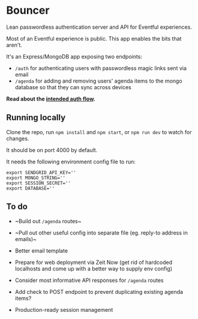 Bouncer
=======

Lean passwordless authentication server and API for Eventful experiences.

Most of an Eventful experience is public. This app enables the bits that aren't.

It's an Express/MongoDB app exposing two endpoints:

* `/auth` for authenticating users with passwordless magic links sent via email
* `/agenda` for adding and removing users' agenda items to the mongo database so that they can sync across devices

**Read about the [intended auth flow](https://github.com/jhackett1/bouncer/wiki/Authentication-flow).**

Running locally
---------------

Clone the repo, run `npm install` and `npm start`, or `npm run dev` to watch for changes.

It should be on port 4000 by default.

It needs the following environment config file to run:

```
export SENDGRID_API_KEY=''
export MONGO_STRING=''
export SESSION_SECRET=''
export DATABASE=''
```

To do
-----

* ~Build out `/agenda` routes~
* ~Pull out other useful config into separate file (eg. reply-to address in emails)~

* Better email template
* Prepare for web deployment via Zeit Now (get rid of hardcoded localhosts and come up with a better way to supply env config)
* Consider most informative API responses for `/agenda` routes
* Add check to POST endpoint to prevent duplicating existing agenda items?
* Production-ready session management